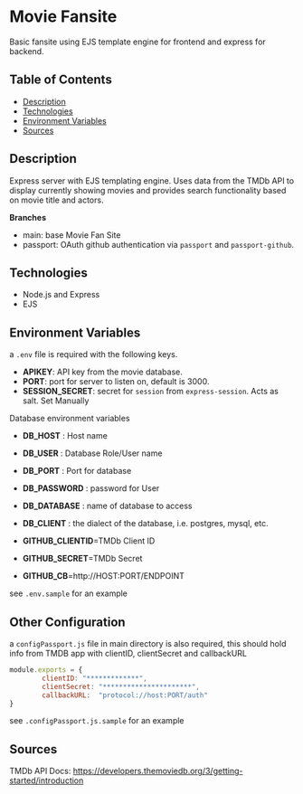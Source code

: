 # Movie Fansite

Basic fansite using EJS template engine for frontend and express for backend.

## Table of Contents
+ [Description](#description)
+ [Technologies](#technologies)
+ [Environment Variables](#environment-variables)
+ [Sources](#sources)

## Description

Express server with EJS templating engine. Uses data from the TMDb API to display
currently showing movies and provides search functionality based on movie title and actors.

__Branches__

+ main: base Movie Fan Site
+ passport: OAuth github authentication via `passport` and `passport-github`.

## Technologies

+ Node.js and Express
+ EJS

## Environment Variables

a `.env` file is required with the following keys.
+ __APIKEY__: API key from the movie database.
+ __PORT__: port for server to listen on, default is 3000.
+ __SESSION_SECRET__: secret for `session` from `express-session`. Acts as salt. Set Manually 
  
Database environment variables
+ __DB_HOST__ : Host name
+ __DB_USER__ : Database Role/User name
+ __DB_PORT__ : Port for database
+ __DB_PASSWORD__ : password for User
+ __DB_DATABASE__ : name of database to access
+ __DB_CLIENT__ : the dialect of the database, i.e. postgres, mysql, etc.

+ __GITHUB_CLIENTID__=TMDb Client ID
+ __GITHUB_SECRET__=TMDb Secret
+ __GITHUB_CB__=http://HOST:PORT/ENDPOINT

see `.env.sample` for an example

## Other Configuration

a `configPassport.js` file in main directory is also required, this should hold info from TMDB app 
with clientID, clientSecret and callbackURL
```javascript
module.exports = {
        clientID: "*************",
        clientSecret: "**********************",
        callbackURL:  "protocol://host:PORT/auth"
}
```

see `.configPassport.js.sample` for an example

## Sources

TMDb API Docs: https://developers.themoviedb.org/3/getting-started/introduction
